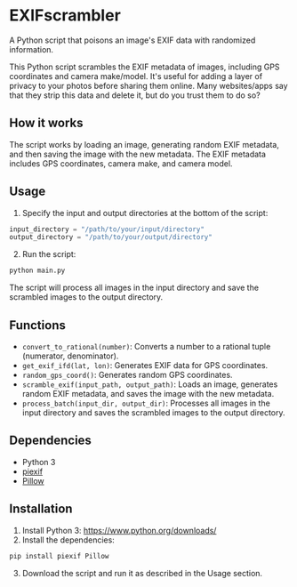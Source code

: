 # EXIFscrambler

A Python script that poisons an image's EXIF data with randomized information.

This Python script scrambles the EXIF metadata of images, including GPS coordinates and camera make/model. It's useful for adding a layer of privacy to your photos before sharing them online. Many websites/apps say that they strip this data and delete it, but do you trust them to do so?

## How it works

The script works by loading an image, generating random EXIF metadata, and then saving the image with the new metadata. The EXIF metadata includes GPS coordinates, camera make, and camera model.

## Usage

1. Specify the input and output directories at the bottom of the script:

```python
input_directory = "/path/to/your/input/directory"
output_directory = "/path/to/your/output/directory"
```

2. Run the script:

```bash
python main.py
```

The script will process all images in the input directory and save the scrambled images to the output directory.

## Functions

- `convert_to_rational(number)`: Converts a number to a rational tuple (numerator, denominator).
- `get_exif_ifd(lat, lon)`: Generates EXIF data for GPS coordinates.
- `random_gps_coord()`: Generates random GPS coordinates.
- `scramble_exif(input_path, output_path)`: Loads an image, generates random EXIF metadata, and saves the image with the new metadata.
- `process_batch(input_dir, output_dir)`: Processes all images in the input directory and saves the scrambled images to the output directory.

## Dependencies

- Python 3
- [piexif](https://pypi.org/project/piexif/)
- [Pillow](https://pypi.org/project/Pillow/)

## Installation

1. Install Python 3: https://www.python.org/downloads/
2. Install the dependencies:

```bash
pip install piexif Pillow
```

3. Download the script and run it as described in the Usage section.